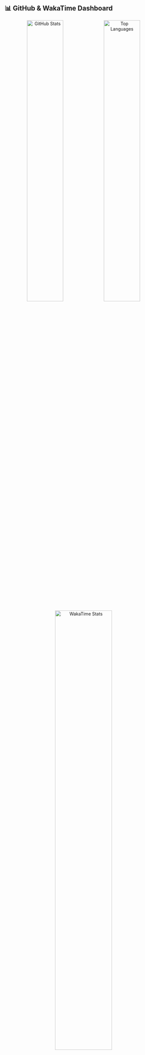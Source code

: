 ## 📊 GitHub & WakaTime Dashboard

<p align="center">
  <img
    src="https://github-readme-stats.vercel.app/api?username=dsamithmendis&show_icons=true&theme=tokyonight&count_private=true&hide_border=true&border_radius=12&bg_color=00000000&card_width=450"
    width="48%"
    alt="GitHub Stats"
  />
  <img
    src="https://github-readme-stats.vercel.app/api/top-langs/?username=dsamithmendis&layout=compact&theme=tokyonight&hide_border=true&border_radius=12&bg_color=00000000&card_width=450"
    width="48%"
    alt="Top Languages"
  />
</p>

<p align="center">
  <img
    src="https://github-readme-stats.vercel.app/api/wakatime?username=dsamithmendis&theme=tokyonight&layout=compact&hide_border=true&border_radius=12&bg_color=00000000"
    width="60%"
    alt="WakaTime Stats"
  />
</p>

<p align="center">
  <img
    src="https://github-readme-activity-graph.vercel.app/graph?username=dsamithmendis&theme=github-compact&area=true&hide_border=true&radius=12"
    width="94%"
    alt="GitHub Activity Graph"
  />
</p>

## ⌨️ WakaTime Project Activity

<p align="center">
  <img
    src="https://wakatime.com/badge/user/438c2ac5-4d16-471d-b7c0-dcc02483e907/project/atdbbmktlx.svg"
    alt="Project atdbbmktlx WakaTime Stats"
  />
  &nbsp;
  <img
    src="https://wakatime.com/badge/user/438c2ac5-4d16-471d-b7c0-dcc02483e907/project/aesqxkthmr.svg"
    alt="Project aesqxkthmr WakaTime Stats"
  />
</p>
